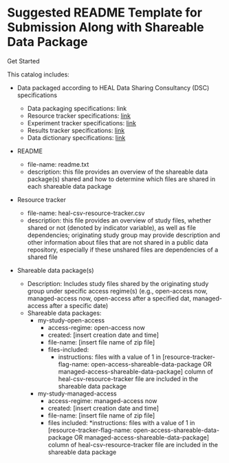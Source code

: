 # Suggested README Template for Submission Along with Shareable Data Package

Get Started

This catalog includes:

* Data packaged according to HEAL Data Sharing Consultancy (DSC) specifications
  * Data packaging specifications: link
  * Resource tracker specifications: [link](https://norc-heal.github.io/heal-data-pkg-guide/schemas/md_resource_tracker/)
  * Experiment tracker specifications: [link](https://norc-heal.github.io/heal-data-pkg-guide/schemas/md_experiment_tracker/)
  * Results tracker specifications: [link](https://norc-heal.github.io/heal-data-pkg-guide/schemas/md_results_tracker/)
  * Data dictionary specifications: [link](https://norc-heal.github.io/heal-data-pkg-guide/schemas/md_data_dictionary/)

* README
  * file-name: readme.txt
  * description: this file provides an overview of the shareable data package(s) shared and how to determine which files are shared in each shareable data package

* Resource tracker
  * file-name: heal-csv-resource-tracker.csv
  * description: this file provides an overview of study files, whether shared or not (denoted by indicator variable), as well as file dependencies; originating study group may provide description and other information about files that are not shared in a public data repository, especially if these unshared files are dependencies of a shared file

* Shareable data package(s)
  * Description: Includes study files shared by the originating study group under specific access regime(s) (e.g., open-access now, managed-access now, open-access after a specified dat, managed-access after a specific date)
  * Shareable data packages:
    * my-study-open-access
      * access-regime: open-access now
      * created: [insert creation date and time]
      * file-name: [insert file name of zip file]
      * files-included:
        * instructions: files with a value of 1 in [resource-tracker-flag-name: open-access-shareable-data-package OR managed-access-shareable-data-package] column of heal-csv-resource-tracker file are included in the shareable data package
    * my-study-managed-access
      * access-regime: managed-access now
      * created: [insert creation date and time]
      * file-name: [insert file name of zip file]
      * files included:
        *instructions: files with a value of 1 in [resource-tracker-flag-name: open-access-shareable-data-package OR managed-access-shareable-data-package] column of heal-csv-resource-tracker file are included in the shareable data package
